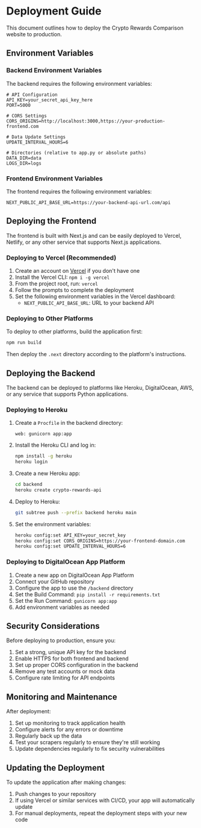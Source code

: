 # Deployment Guide

This document outlines how to deploy the Crypto Rewards Comparison website to production.

## Environment Variables

### Backend Environment Variables

The backend requires the following environment variables:

```
# API Configuration
API_KEY=your_secret_api_key_here
PORT=5000

# CORS Settings
CORS_ORIGINS=http://localhost:3000,https://your-production-frontend.com

# Data Update Settings
UPDATE_INTERVAL_HOURS=6

# Directories (relative to app.py or absolute paths)
DATA_DIR=data
LOGS_DIR=logs
```

### Frontend Environment Variables

The frontend requires the following environment variables:

```
NEXT_PUBLIC_API_BASE_URL=https://your-backend-api-url.com/api
```

## Deploying the Frontend

The frontend is built with Next.js and can be easily deployed to Vercel, Netlify, or any other service that supports Next.js applications.

### Deploying to Vercel (Recommended)

1. Create an account on [Vercel](https://vercel.com/) if you don't have one
2. Install the Vercel CLI: `npm i -g vercel`
3. From the project root, run: `vercel`
4. Follow the prompts to complete the deployment
5. Set the following environment variables in the Vercel dashboard:
   - `NEXT_PUBLIC_API_BASE_URL`: URL to your backend API

### Deploying to Other Platforms

To deploy to other platforms, build the application first:

```bash
npm run build
```

Then deploy the `.next` directory according to the platform's instructions.

## Deploying the Backend

The backend can be deployed to platforms like Heroku, DigitalOcean, AWS, or any service that supports Python applications.

### Deploying to Heroku

1. Create a `Procfile` in the backend directory:
   ```
   web: gunicorn app:app
   ```

2. Install the Heroku CLI and log in:
   ```bash
   npm install -g heroku
   heroku login
   ```

3. Create a new Heroku app:
   ```bash
   cd backend
   heroku create crypto-rewards-api
   ```

4. Deploy to Heroku:
   ```bash
   git subtree push --prefix backend heroku main
   ```

5. Set the environment variables:
   ```bash
   heroku config:set API_KEY=your_secret_key
   heroku config:set CORS_ORIGINS=https://your-frontend-domain.com
   heroku config:set UPDATE_INTERVAL_HOURS=6
   ```

### Deploying to DigitalOcean App Platform

1. Create a new app on DigitalOcean App Platform
2. Connect your GitHub repository
3. Configure the app to use the `/backend` directory
4. Set the Build Command: `pip install -r requirements.txt`
5. Set the Run Command: `gunicorn app:app`
6. Add environment variables as needed

## Security Considerations

Before deploying to production, ensure you:

1. Set a strong, unique API key for the backend
2. Enable HTTPS for both frontend and backend
3. Set up proper CORS configuration in the backend
4. Remove any test accounts or mock data
5. Configure rate limiting for API endpoints

## Monitoring and Maintenance

After deployment:

1. Set up monitoring to track application health
2. Configure alerts for any errors or downtime
3. Regularly back up the data
4. Test your scrapers regularly to ensure they're still working
5. Update dependencies regularly to fix security vulnerabilities

## Updating the Deployment

To update the application after making changes:

1. Push changes to your repository
2. If using Vercel or similar services with CI/CD, your app will automatically update
3. For manual deployments, repeat the deployment steps with your new code 